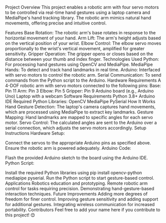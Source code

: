 Project Overview
This project enables a robotic arm with four servo motors to be controlled via real-time hand gestures using a laptop camera and MediaPipe's hand tracking library. The robotic arm mimics natural hand movements, offering precise and intuitive control.

Features
Base Rotation: The robotic arm's base rotates in response to the horizontal movement of your hand.
Arm Lift: The arm's height adjusts based on the vertical position of your wrist.
Elbow Control: The elbow servo moves proportionally to the wrist's vertical movement, amplified for greater sensitivity.
Gripper Operation: The gripper opens or closes based on the distance between your thumb and index finger.
Technologies Used
Python: For processing hand gestures using OpenCV and MediaPipe.
MediaPipe Hands: To detect and track hand landmarks in real time.
Arduino: Interfaced with servo motors to control the robotic arm.
Serial Communication: To send commands from the Python script to the Arduino.
Hardware Requirements
A 4-DOF robotic arm with servo motors connected to the following pins:
Base: Pin 11
Arm: Pin 3
Elbow: Pin 5
Gripper: Pin 9
Arduino board (e.g., Arduino Uno)
Laptop with a webcam
Software Requirements
Python 3.8+
Arduino IDE
Required Python Libraries:
OpenCV
MediaPipe
PySerial
How It Works
Hand Gesture Detection: The laptop's camera captures hand movements, which are processed using MediaPipe to extract key landmarks.
Gesture Mapping: Hand landmarks are mapped to specific angles for each servo motor.
Servo Control: The calculated angles are sent to the Arduino over a serial connection, which adjusts the servo motors accordingly.
Setup Instructions
Hardware Setup:

Connect the servos to the appropriate Arduino pins as specified above.
Ensure the robotic arm is powered adequately.
Arduino Code:

Flash the provided Arduino sketch to the board using the Arduino IDE.
Python Script:

Install the required Python libraries using pip install opencv-python mediapipe pyserial.
Run the Python script to start gesture-based control.
Applications
Robotics education and prototyping.
Remote robotic arm control for tasks requiring precision.
Demonstrating hand-gesture-based interaction techniques.
Future Improvements
Adding more degrees of freedom for finer control.
Improving gesture sensitivity and adding support for additional gestures.
Integrating wireless communication for increased portability.
Contributors
Feel free to add your name here if you contribute to this project! 😊
